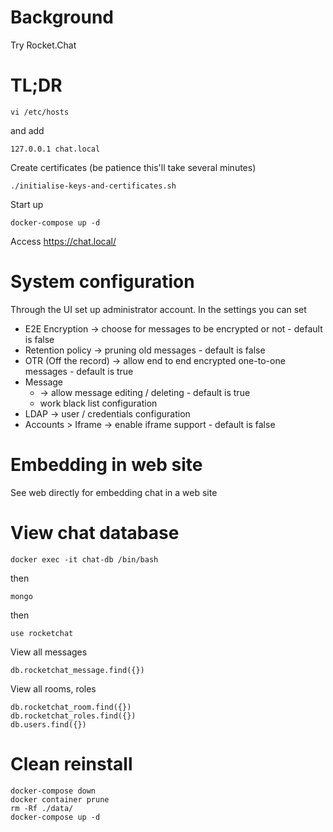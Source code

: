 # Background

Try Rocket.Chat

# TL;DR

    vi /etc/hosts

and add

```
127.0.0.1 chat.local
```

Create certificates (be patience this'll take several minutes)

    ./initialise-keys-and-certificates.sh

Start up

    docker-compose up -d

Access https://chat.local/

# System configuration

Through the UI set up administrator account.  In the settings you can set 

* E2E Encryption -> choose for messages to be encrypted or not - default is false
* Retention policy -> pruning old messages - default is false
* OTR (Off the record) -> allow end to end encrypted one-to-one messages - default is true
* Message 
  * -> allow message editing / deleting - default is true
  * work black list configuration
* LDAP -> user / credentials configuration
* Accounts > Iframe -> enable iframe support - default is false

# Embedding in web site

See web directly for embedding chat in a web site

# View chat database

    docker exec -it chat-db /bin/bash

then

    mongo
    
then

    use rocketchat

View all messages

    db.rocketchat_message.find({})

View all rooms, roles

    db.rocketchat_room.find({})
    db.rocketchat_roles.find({})
    db.users.find({})

# Clean reinstall

    docker-compose down
    docker container prune
    rm -Rf ./data/
    docker-compose up -d
    